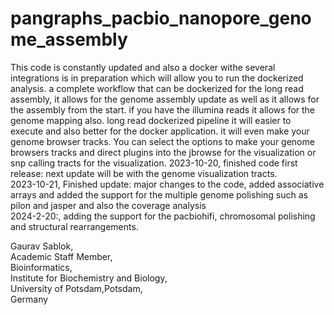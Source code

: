 # pangraphs_pacbio_nanopore_genome_assembly
This code is constantly updated and also a docker withe several integrations is in preparation which will allow you to run the dockerized analysis. 
a complete workflow that can be dockerized for the long read assembly, it allows for the genome assembly update as well as it allows for the assembly from the start. if you have the illumina reads it allows for the genome mapping also. long read dockerized pipeline it will easier to execute and also better for the docker application. it will even make your genome browser tracks. You can select the options to make your genome browsers tracks and direct plugins into the jbrowse for the visualization or snp calling tracts for the visualization. 
2023-10-20, finished code first release: next update will be with the genome visualization tracts. \
2023-10-21, Finished update: major changes to the code, added associative arrays and added the support for the multiple genome polishing such as pilon and jasper and also the coverage analysis \
2024-2-20:, adding the support for the pacbiohifi, chromosomal polishing and structural rearrangements.

Gaurav Sablok, \
Academic Staff Member,\
Bioinformatics, \
Institute for Biochemistry and Biology, \
University of Potsdam,Potsdam,\
Germany
